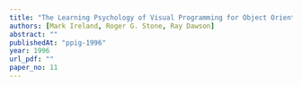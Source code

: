 ```yaml
---
title: "The Learning Psychology of Visual Programming for Object Orientation"
authors: [Mark Ireland, Roger G. Stone, Ray Dawson]
abstract: ""
publishedAt: "ppig-1996"
year: 1996
url_pdf: ""
paper_no: 11
---
```


